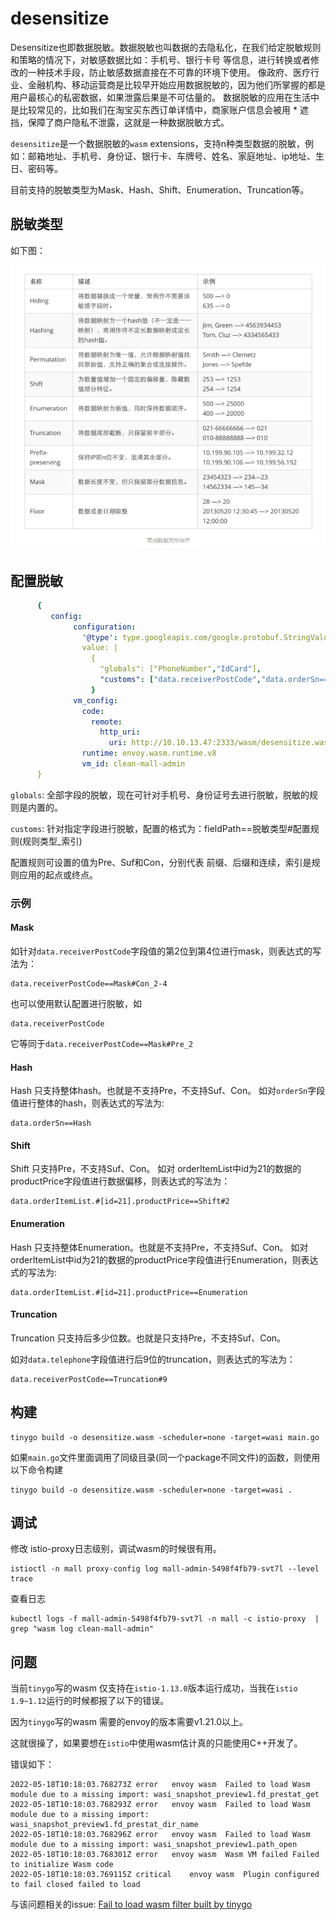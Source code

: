 # desensitize

Desensitize也即数据脱敏。数据脱敏也叫数据的去隐私化，在我们给定脱敏规则和策略的情况下，对敏感数据比如：手机号、银行卡号 等信息，进行转换或者修改的一种技术手段，防止敏感数据直接在不可靠的环境下使用。
像政府、医疗行业、金融机构、移动运营商是比较早开始应用数据脱敏的，因为他们所掌握的都是用户最核心的私密数据，如果泄露后果是不可估量的。
数据脱敏的应用在生活中是比较常见的，比如我们在淘宝买东西订单详情中，商家账户信息会被用 * 遮挡，保障了商户隐私不泄露，这就是一种数据脱敏方式。

`desensitize`是一个数据脱敏的`wasm` extensions，支持n种类型数据的脱敏，例如：邮箱地址、手机号、身份证、银行卡、车牌号、姓名、家庭地址、ip地址、生日、密码等。

目前支持的脱敏类型为Mask、Hash、Shift、Enumeration、Truncation等。

## 脱敏类型
如下图：

![数据脱敏](../../doc/images/desensitize-type.png)

## 配置脱敏
```yaml 
      { 
         config:
              configuration:
                '@type': type.googleapis.com/google.protobuf.StringValue
                value: |
                  {
                    "globals": ["PhoneNumber","IdCard"],
                    "customs": ["data.receiverPostCode","data.orderSn==Hash","data.receiverCity==Mask#Pre_9","data.receiverPhone==Mask#Con_4-9","data.orderItemList.#[id=21].productPrice","data.totalAmount==Shift#2","data.freightAmount==Enumeration","data.payAmount==Truncation#3"]
                  }
              vm_config:
                code:
                  remote:
                    http_uri:
                      uri: http://10.10.13.47:2333/wasm/desensitize.wasm
                runtime: envoy.wasm.runtime.v8
                vm_id: clean-mall-admin
      }
```

`globals`: 全部字段的脱敏，现在可针对手机号、身份证号去进行脱敏，脱敏的规则是内置的。

`customs`: 针对指定字段进行脱敏，配置的格式为：fieldPath==脱敏类型#配置规则(规则类型_索引)

配置规则可设置的值为Pre、Suf和Con，分别代表 前缀、后缀和连续，索引是规则应用的起点或终点。


### 示例
#### Mask
如针对`data.receiverPostCode`字段值的第2位到第4位进行mask，则表达式的写法为：

```shell
data.receiverPostCode==Mask#Con_2-4
```
也可以使用默认配置进行脱敏，如
```shell
data.receiverPostCode
``` 
它等同于`data.receiverPostCode==Mask#Pre_2`

#### Hash
Hash 只支持整体hash。也就是不支持Pre，不支持Suf、Con。
如对`orderSn`字段值进行整体的hash，则表达式的写法为: 
```shell
data.orderSn==Hash
```
#### Shift
Shift 只支持Pre，不支持Suf、Con。
如对 orderItemList中id为21的数据的productPrice字段值进行数据偏移，则表达式的写法为：
```shell
data.orderItemList.#[id=21].productPrice==Shift#2
```

#### Enumeration
Hash 只支持整体Enumeration。也就是不支持Pre，不支持Suf、Con。
如对orderItemList中id为21的数据的productPrice字段值进行Enumeration，则表达式的写法为:
```shell
data.orderItemList.#[id=21].productPrice==Enumeration
```

#### Truncation
Truncation 只支持后多少位数。也就是只支持Pre，不支持Suf、Con。

如对`data.telephone`字段值进行后9位的truncation，则表达式的写法为：
```shell
data.receiverPostCode==Truncation#9
```


## 构建
```shell
tinygo build -o desensitize.wasm -scheduler=none -target=wasi main.go
```
如果`main.go`文件里面调用了同级目录(同一个package不同文件)的函数，则使用以下命令构建
```shell
tinygo build -o desensitize.wasm -scheduler=none -target=wasi .
```

## 调试
修改 istio-proxy日志级别，调试wasm的时候很有用。
```shell
istioctl -n mall proxy-config log mall-admin-5498f4fb79-svt7l --level trace
```

查看日志
```shell
kubectl logs -f mall-admin-5498f4fb79-svt7l -n mall -c istio-proxy  | grep "wasm log clean-mall-admin"
```

## 问题
当前`tinygo`写的wasm 仅支持在`istio-1.13.0`版本运行成功，当我在`istio 1.9~1.12`运行的时候都报了以下的错误。

因为`tinygo`写的wasm 需要的envoy的版本需要v1.21.0以上。 

这就很操了，如果要想在`istio`中使用wasm估计真的只能使用C++开发了。

错误如下：
```shell
2022-05-18T10:18:03.768273Z	error	envoy wasm	Failed to load Wasm module due to a missing import: wasi_snapshot_preview1.fd_prestat_get
2022-05-18T10:18:03.768293Z	error	envoy wasm	Failed to load Wasm module due to a missing import: wasi_snapshot_preview1.fd_prestat_dir_name
2022-05-18T10:18:03.768296Z	error	envoy wasm	Failed to load Wasm module due to a missing import: wasi_snapshot_preview1.path_open
2022-05-18T10:18:03.768301Z	error	envoy wasm	Wasm VM failed Failed to initialize Wasm code
2022-05-18T10:18:03.769115Z	critical	envoy wasm	Plugin configured to fail closed failed to load
```
与该问题相关的issue: [Fail to load wasm filter built by tinygo](https://github.com/envoyproxy/envoy/issues/20483)







